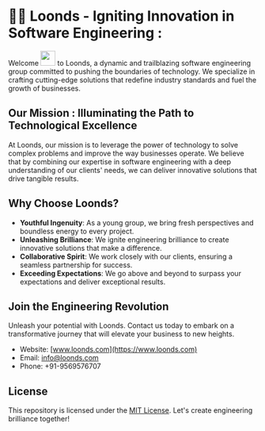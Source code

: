 # :woman_technologist: Loonds - Igniting Innovation in Software Engineering :
Welcome <img src="https://media.giphy.com/media/WUlplcMpOCEmTGBtBW/giphy.gif" width="30">   to Loonds, a dynamic and trailblazing software engineering group committed to pushing the boundaries of technology. We specialize in crafting cutting-edge solutions that redefine industry standards and fuel the growth of businesses.

## Our Mission : Illuminating the Path to Technological Excellence

At Loonds, our mission is to leverage the power of technology to solve complex problems and improve the way businesses operate. We believe that by combining our expertise in software engineering with a deep understanding of our clients' needs, we can deliver innovative solutions that drive tangible results.

## Why Choose Loonds?

- **Youthful Ingenuity**: As a young group, we bring fresh perspectives and boundless energy to every project.
- **Unleashing Brilliance**: We ignite engineering brilliance to create innovative solutions that make a difference.
- **Collaborative Spirit**: We work closely with our clients, ensuring a seamless partnership for success.
- **Exceeding Expectations**: We go above and beyond to surpass your expectations and deliver exceptional results.

## Join the Engineering Revolution

Unleash your potential with Loonds. Contact us today to embark on a transformative journey that will elevate your business to new heights.

- Website: [www.loonds.com](https://www.loonds.com)
- Email: info@loonds.com
- Phone: +91-9569576707

## License

This repository is licensed under the [MIT License](LICENSE). Let's create engineering brilliance together!


